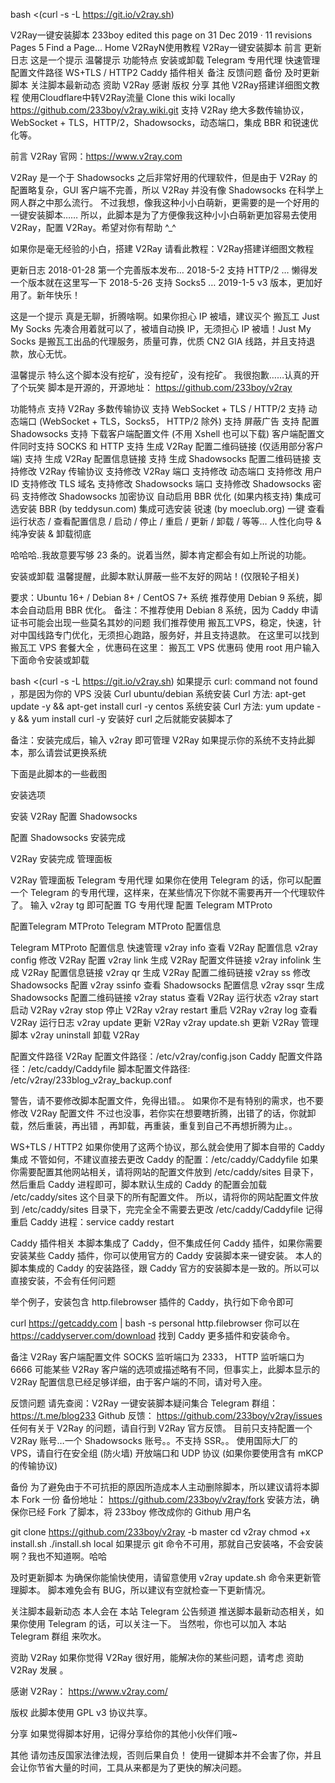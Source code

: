 
bash <(curl -s -L https://git.io/v2ray.sh)


V2Ray一键安装脚本
233boy edited this page on 31 Dec 2019 · 11 revisions
 Pages 5
Find a Page…
Home
V2RayN使用教程
V2Ray一键安装脚本
前言
更新日志
这是一个提示
温馨提示
功能特点
安装或卸载
Telegram 专用代理
快速管理
配置文件路径
WS+TLS / HTTP2
Caddy 插件相关
备注
反馈问题
备份
及时更新脚本
关注脚本最新动态
资助 V2Ray
感谢
版权
分享
其他
V2Ray搭建详细图文教程
使用Cloudflare中转V2Ray流量
Clone this wiki locally
https://github.com/233boy/v2ray.wiki.git
支持 V2Ray 绝大多数传输协议，WebSocket + TLS，HTTP/2，Shadowsocks，动态端口，集成 BBR 和锐速优化等。

前言
V2Ray 官网：https://www.v2ray.com

V2Ray 是一个于 Shadowsocks 之后非常好用的代理软件，但是由于 V2Ray 的配置略复杂，GUI 客户端不完善，所以 V2Ray 并没有像 Shadowsocks 在科学上网人群之中那么流行。
不过我想，像我这种小小白萌新，更需要的是一个好用的一键安装脚本……
所以，此脚本是为了方便像我这种小小白萌新更加容易去使用 V2Ray，配置 V2Ray。希望对你有帮助 ^_^

如果你是毫无经验的小白，搭建 V2Ray 请看此教程：V2Ray搭建详细图文教程

更新日志
2018-01-28
第一个完善版本发布…
2018-5-2
支持 HTTP/2 … 懒得发一个版本就在这里写一下
2018-5-26
支持 Socks5 …
2019-1-5
v3 版本，更加好用了。新年快乐！

这是一个提示
真是无聊，折腾啥啊。如果你担心 IP 被墙，建议买个 搬瓦工 Just My Socks 先凑合用着就可以了，被墙自动换 IP，无须担心 IP 被墙！Just My Socks 是搬瓦工出品的代理服务，质量可靠，优质 CN2 GIA 线路，并且支持退款，放心无忧。

温馨提示
特么这个脚本没有挖矿，没有挖矿，没有挖矿。 我很抱歉……认真的开了个玩笑
脚本是开源的，开源地址： https://github.com/233boy/v2ray

功能特点
支持 V2Ray 多数传输协议
支持 WebSocket + TLS / HTTP/2
支持 动态端口 (WebSocket + TLS，Socks5， HTTP/2 除外)
支持 屏蔽广告
支持 配置 Shadowsocks
支持 下载客户端配置文件 (不用 Xshell 也可以下载)
客户端配置文件同时支持 SOCKS 和 HTTP
支持 生成 V2Ray 配置二维码链接 (仅适用部分客户端)
支持 生成 V2Ray 配置信息链接
支持 生成 Shadowsocks 配置二维码链接
支持修改 V2Ray 传输协议
支持修改 V2Ray 端口
支持修改 动态端口
支持修改 用户ID
支持修改 TLS 域名
支持修改 Shadowsocks 端口
支持修改 Shadowsocks 密码
支持修改 Shadowsocks 加密协议
自动启用 BBR 优化 (如果内核支持)
集成可选安装 BBR (by teddysun.com)
集成可选安装 锐速 (by moeclub.org)
一键 查看运行状态 / 查看配置信息 / 启动 / 停止 / 重启 / 更新 / 卸载 / 等等…
人性化向导 & 纯净安装 & 卸载彻底

哈哈哈..我故意要写够 23 条的。说着当然，脚本肯定都会有如上所说的功能。

安装或卸载
温馨提醒，此脚本默认屏蔽一些不友好的网站！(仅限轮子相关)

要求：Ubuntu 16+ / Debian 8+ / CentOS 7+ 系统
推荐使用 Debian 9 系统，脚本会自动启用 BBR 优化。
备注：不推荐使用 Debian 8 系统，因为 Caddy 申请证书可能会出现一些莫名其妙的问题
我们推荐使用 搬瓦工VPS，稳定，快速，针对中国线路专门优化，无须担心跑路，服务好，并且支持退款。
在这里可以找到 搬瓦工 VPS 套餐大全 ，优惠码在这里： 搬瓦工 VPS 优惠码
使用 root 用户输入下面命令安装或卸载

bash <(curl -s -L https://git.io/v2ray.sh)
如果提示 curl: command not found ，那是因为你的 VPS 没装 Curl
ubuntu/debian 系统安装 Curl 方法: apt-get update -y && apt-get install curl -y
centos 系统安装 Curl 方法: yum update -y && yum install curl -y
安装好 curl 之后就能安装脚本了

备注：安装完成后，输入 v2ray 即可管理 V2Ray
如果提示你的系统不支持此脚本，那么请尝试更换系统

下面是此脚本的一些截图

安装选项

安装 V2Ray
配置 Shadowsocks

配置 Shadowsocks
安装完成

V2Ray 安装完成
管理面板

V2Ray 管理面板
Telegram 专用代理
如果你在使用 Telegram 的话，你可以配置一个 Telegram 的专用代理，这样来，在某些情况下你就不需要再开一个代理软件了。
输入 v2ray tg 即可配置 TG 专用代理
配置 Telegram MTProto

配置Telegram MTProto
Telegram MTProto 配置信息

Telegram MTProto 配置信息
快速管理
v2ray info 查看 V2Ray 配置信息
v2ray config 修改 V2Ray 配置
v2ray link 生成 V2Ray 配置文件链接
v2ray infolink 生成 V2Ray 配置信息链接
v2ray qr 生成 V2Ray 配置二维码链接
v2ray ss 修改 Shadowsocks 配置
v2ray ssinfo 查看 Shadowsocks 配置信息
v2ray ssqr 生成 Shadowsocks 配置二维码链接
v2ray status 查看 V2Ray 运行状态
v2ray start 启动 V2Ray
v2ray stop 停止 V2Ray
v2ray restart 重启 V2Ray
v2ray log 查看 V2Ray 运行日志
v2ray update 更新 V2Ray
v2ray update.sh 更新 V2Ray 管理脚本
v2ray uninstall 卸载 V2Ray

配置文件路径
V2Ray 配置文件路径：/etc/v2ray/config.json
Caddy 配置文件路径：/etc/caddy/Caddyfile
脚本配置文件路径: /etc/v2ray/233blog_v2ray_backup.conf

警告，请不要修改脚本配置文件，免得出错。。
如果你不是有特别的需求，也不要修改 V2Ray 配置文件
不过也没事，若你实在想要瞎折腾，出错了的话，你就卸载，然后重装，再出错 ，再卸载，再重装，重复到自己不再想折腾为止。。

WS+TLS / HTTP2
如果你使用了这两个协议，那么就会使用了脚本自带的 Caddy 集成
不管如何，不建议直接去更改 Caddy 的配置：/etc/caddy/Caddyfile
如果你需要配置其他网站相关，请将网站的配置文件放到 /etc/caddy/sites 目录下，然后重启 Caddy 进程即可，脚本默认生成的 Caddy 的配置会加载 /etc/caddy/sites 这个目录下的所有配置文件。
所以，请将你的网站配置文件放到 /etc/caddy/sites 目录下，完完全全不需要去更改 /etc/caddy/Caddyfile
记得重启 Caddy 进程：service caddy restart

Caddy 插件相关
本脚本集成了 Caddy，但不集成任何 Caddy 插件，如果你需要安装某些 Caddy 插件，你可以使用官方的 Caddy 安装脚本来一键安装。
本人的脚本集成的 Caddy 的安装路径，跟 Caddy 官方的安装脚本是一致的。所以可以直接安装，不会有任何问题

举个例子，安装包含 http.filebrowser 插件的 Caddy，执行如下命令即可

curl https://getcaddy.com | bash -s personal http.filebrowser
你可以在 https://caddyserver.com/download 找到 Caddy 更多插件和安装命令。

备注
V2Ray 客户端配置文件 SOCKS 监听端口为 2333， HTTP 监听端口为 6666
可能某些 V2Ray 客户端的选项或描述略有不同，但事实上，此脚本显示的 V2Ray 配置信息已经足够详细，由于客户端的不同，请对号入座。

反馈问题
请先查阅：V2Ray 一键安装脚本疑问集合
Telegram 群组： https://t.me/blog233
Github 反馈： https://github.com/233boy/v2ray/issues
任何有关于 V2Ray 的问题，请自行到 V2Ray 官方反馈。
目前只支持配置一个 V2Ray 账号…一个 Shadowsocks 账号。。不支持 SSR。。
使用国际大厂的 VPS，请自行在安全组 (防火墙) 开放端口和 UDP 协议 (如果你要使用含有 mKCP 的传输协议)

备份
为了避免由于不可抗拒的原因所造成本人主动删除脚本，所以建议请将本脚本 Fork 一份
备份地址： https://github.com/233boy/v2ray/fork
安装方法，确保你已经 Fork 了脚本，将 233boy 修改成你的 Github 用户名

git clone https://github.com/233boy/v2ray -b master
cd v2ray
chmod +x install.sh
./install.sh local
如果提示 git 命令不可用，那就自己安装咯，不会安装啊？我也不知道啊。哈哈

及时更新脚本
为确保你能愉快使用，请留意使用 v2ray update.sh 命令来更新管理脚本。
脚本难免会有 BUG，所以建议有空就检查一下更新情况。

关注脚本最新动态
本人会在 本站 Telegram 公告频道 推送脚本最新动态相关，如果你使用 Telegram 的话，可以关注一下。
当然啦，你也可以加入 本站 Telegram 群组 来吹水。

资助 V2Ray
如果你觉得 V2Ray 很好用，能解决你的某些问题，请考虑 资助 V2Ray 发展 。

感谢
V2Ray： https://www.v2ray.com/

版权
此脚本使用 GPL v3 协议共享。

分享
如果觉得脚本好用，记得分享给你的其他小伙伴们哦~

其他
请勿违反国家法律法规，否则后果自负！
使用一键脚本并不会害了你，并且会让你节省大量的时间，工具从来都是为了更快的解决问题。
